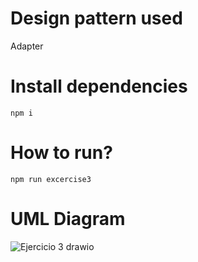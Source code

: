 # Design pattern used

Adapter

# Install dependencies

`npm i`

# How to run?

`npm run excercise3`

# UML Diagram
![Ejercicio 3 drawio](https://github.com/user-attachments/assets/69e78737-d92e-4526-a93f-fab347ade805)
